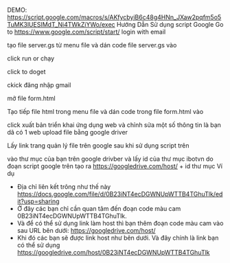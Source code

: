 DEMO: 
https://script.google.com/macros/s/AKfycbyiB6c48g4HNn_JXaw2pqfm5o5TuMK3lUESIMdT_Ni4TWkZiYWo/exec
Hướng Dẫn Sử dụng script Google
Go to 
https://www.google.com/script/start/
login with email 

tạo file server.gs từ menu file và dán code file server.gs vào 

click run or chạy 

click to doget 

ckick đăng nhập gmail 

mở file form.html 

Tạo tiếp file html trong menu file và dán code trong file form.html vào 

click xuất bản triển khai ứng dụng web và chỉnh sửa một số thông tin là bạn dã có 1 web upload file bằng google driver

Lấy link trang quản lý file trên google sau khi sử dụng script trên 

vào thư mục của bạn trên google drivber và lấy id của thư mục ibotvn do đoạn script google trên tạo ra 
https://googledrive.com/host/ + id thư mục
Ví dụ
- Địa chỉ liên kết trông như thế này
https://docs.google.com/file/d/0B23iNT4ecDGWNUpWTTB4TGhuTlk/edit?usp=sharing
- Ở đây các bạn chỉ cần quan tâm đến đoạn code màu cam 0B23iNT4ecDGWNUpWTTB4TGhuTlk.
- Và để có thể sử dụng link làm host thì bạn thêm đoạn code màu cam vào sau URL bên dưới:
https://googledrive.com/host/
- Khi đó các bạn sẽ được link host như bên dưới. Và đây chính là link bạn có thể sử dụng
https://googledrive.com/host/0B23iNT4ecDGWNUpWTTB4TGhuTlk
